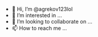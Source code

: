 - 👋 Hi, I’m @agrekov123lol
- 👀 I’m interested in ...
- 💞️ I’m looking to collaborate on ...
- 📫 How to reach me ...

<!---
agrekov123lol/agrekov123lol is a ✨ special ✨ repository because its `README.md` (this file) appears on your GitHub profile.
You can click the Preview link to take a look at your changes.
--->
